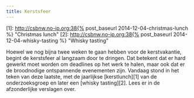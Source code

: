 ```yaml
---
title: Kerstsfeer
---
```

[1]: http://csbnw.no-ip.org:38{% post_baseurl 2014-12-04-christmas-lunch %} "Christmas lunch"
[2]: http://csbnw.no-ip.org:38{% post_baseurl 2014-12-04-whisky-tasting %} "Whisky tasting"

Hoewel we nog bijna twee weken te gaan hebben voor de kerstvakantie, begint de kerstsfeer al langzaam door te dringen. Dat betekent dat er hard gewerkt moet worden om deadlines op het werk te halen, maar ook dat er de broodnodige ontspannende evenementen zijn. Vandaag stond in het teken van deze laatste, met de jaarlijkse [kerstlunch][1] van de onderzoeksgroep en later een [whisky tasting][2]. Lees er in de afzonderlijke verslagen over.
